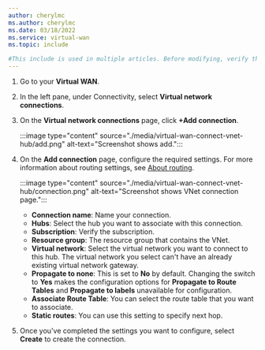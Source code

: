 ```yaml
---
author: cherylmc
ms.author: cherylmc
ms.date: 03/18/2022
ms.service: virtual-wan
ms.topic: include

#This include is used in multiple articles. Before modifying, verify that any changes apply to all articles that use this include.
---
```

1. Go to your **Virtual WAN**.

1. In the left pane, under Connectivity, select **Virtual network connections**.

1. On the **Virtual network connections** page, click **+Add connection**.

   :::image type="content" source="./media/virtual-wan-connect-vnet-hub/add.png" alt-text="Screenshot shows add.":::

1. On the **Add connection** page, configure the required settings. For more information about routing settings, see [About routing](../articles/virtual-wan/about-virtual-hub-routing.md).
 
   :::image type="content" source="./media/virtual-wan-connect-vnet-hub/connection.png" alt-text="Screenshot shows VNet connection page.":::

   * **Connection name**: Name your connection.
   * **Hubs**: Select the hub you want to associate with this connection.
   * **Subscription**: Verify the subscription.
   * **Resource group**: The resource group that contains the VNet.
   * **Virtual network**: Select the virtual network you want to connect to this hub. The virtual network you select can't have an already existing virtual network gateway.
   * **Propagate to none**: This is set to **No** by default. Changing the switch to **Yes** makes the configuration options for **Propagate to Route Tables** and **Propagate to labels** unavailable for configuration.
   * **Associate Route Table**: You can select the route table that you want to associate.
   * **Static routes**: You can use this setting to specify next hop.

1. Once you've completed the settings you want to configure, select **Create** to create the connection.